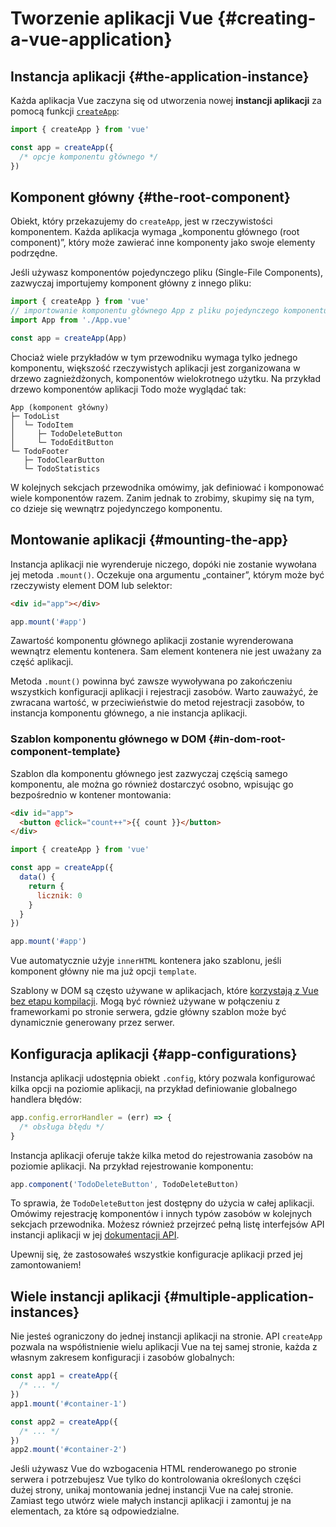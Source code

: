 # Tworzenie aplikacji Vue {#creating-a-vue-application}

## Instancja aplikacji {#the-application-instance}

Każda aplikacja Vue zaczyna się od utworzenia nowej **instancji aplikacji** za pomocą funkcji [`createApp`](/api/application#createapp):

```js
import { createApp } from 'vue'

const app = createApp({
  /* opcje komponentu głównego */
})
```

## Komponent główny {#the-root-component}

Obiekt, który przekazujemy do `createApp`, jest w rzeczywistości komponentem. Każda aplikacja wymaga „komponentu głównego (root component)”, który może zawierać inne komponenty jako swoje elementy podrzędne.

Jeśli używasz komponentów pojedynczego pliku (Single-File Components), zazwyczaj importujemy komponent główny z innego pliku:

```js
import { createApp } from 'vue'
// importowanie komponentu głównego App z pliku pojedynczego komponentu
import App from './App.vue'

const app = createApp(App)
```

Chociaż wiele przykładów w tym przewodniku wymaga tylko jednego komponentu, większość rzeczywistych aplikacji jest zorganizowana w drzewo zagnieżdżonych, komponentów wielokrotnego użytku. Na przykład drzewo komponentów aplikacji Todo może wyglądać tak:

```
App (komponent główny)
├─ TodoList
│  └─ TodoItem
│     ├─ TodoDeleteButton
│     └─ TodoEditButton
└─ TodoFooter
   ├─ TodoClearButton
   └─ TodoStatistics
```

W kolejnych sekcjach przewodnika omówimy, jak definiować i komponować wiele komponentów razem. Zanim jednak to zrobimy, skupimy się na tym, co dzieje się wewnątrz pojedynczego komponentu.

## Montowanie aplikacji {#mounting-the-app}

Instancja aplikacji nie wyrenderuje niczego, dopóki nie zostanie wywołana jej metoda `.mount()`. Oczekuje ona argumentu „container”, którym może być rzeczywisty element DOM lub selektor:

```html
<div id="app"></div>
```

```js
app.mount('#app')
```

Zawartość komponentu głównego aplikacji zostanie wyrenderowana wewnątrz elementu kontenera. Sam element kontenera nie jest uważany za część aplikacji.

Metoda `.mount()` powinna być zawsze wywoływana po zakończeniu wszystkich konfiguracji aplikacji i rejestracji zasobów. Warto zauważyć, że zwracana wartość, w przeciwieństwie do metod rejestracji zasobów, to instancja komponentu głównego, a nie instancja aplikacji.

### Szablon komponentu głównego w DOM {#in-dom-root-component-template}

Szablon dla komponentu głównego jest zazwyczaj częścią samego komponentu, ale można go również dostarczyć osobno, wpisując go bezpośrednio w kontener montowania:

```html
<div id="app">
  <button @click="count++">{{ count }}</button>
</div>
```

```js
import { createApp } from 'vue'

const app = createApp({
  data() {
    return {
      licznik: 0
    }
  }
})

app.mount('#app')
```

Vue automatycznie użyje `innerHTML` kontenera jako szablonu, jeśli komponent główny nie ma już opcji `template`.

Szablony w DOM są często używane w aplikacjach, które [korzystają z Vue bez etapu kompilacji](/guide/quick-start.html#using-vue-from-cdn). Mogą być również używane w połączeniu z frameworkami po stronie serwera, gdzie główny szablon może być dynamicznie generowany przez serwer.

## Konfiguracja aplikacji {#app-configurations}

Instancja aplikacji udostępnia obiekt `.config`, który pozwala konfigurować kilka opcji na poziomie aplikacji, na przykład definiowanie globalnego handlera błędów:

```js
app.config.errorHandler = (err) => {
  /* obsługa błędu */
}
```

Instancja aplikacji oferuje także kilka metod do rejestrowania zasobów na poziomie aplikacji. Na przykład rejestrowanie komponentu:

```js
app.component('TodoDeleteButton', TodoDeleteButton)
```

To sprawia, że `TodoDeleteButton` jest dostępny do użycia w całej aplikacji. Omówimy rejestrację komponentów i innych typów zasobów w kolejnych sekcjach przewodnika. Możesz również przejrzeć pełną listę interfejsów API instancji aplikacji w jej [dokumentacji API](/api/application).

Upewnij się, że zastosowałeś wszystkie konfiguracje aplikacji przed jej zamontowaniem!

## Wiele instancji aplikacji {#multiple-application-instances}

Nie jesteś ograniczony do jednej instancji aplikacji na stronie. API `createApp` pozwala na współistnienie wielu aplikacji Vue na tej samej stronie, każda z własnym zakresem konfiguracji i zasobów globalnych:

```js
const app1 = createApp({
  /* ... */
})
app1.mount('#container-1')

const app2 = createApp({
  /* ... */
})
app2.mount('#container-2')
```

Jeśli używasz Vue do wzbogacenia HTML renderowanego po stronie serwera i potrzebujesz Vue tylko do kontrolowania określonych części dużej strony, unikaj montowania jednej instancji Vue na całej stronie. Zamiast tego utwórz wiele małych instancji aplikacji i zamontuj je na elementach, za które są odpowiedzialne.

